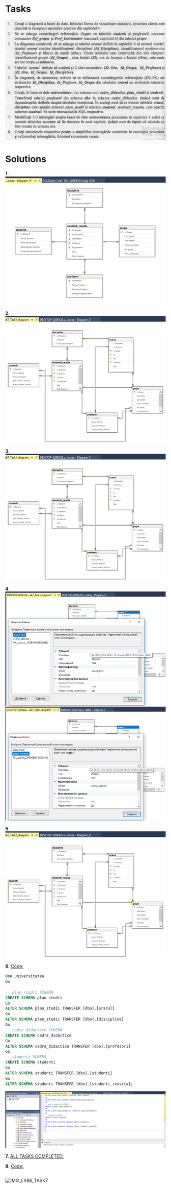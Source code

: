 # Tasks

![Task part 1](Task1.png)

# Solutions

**1.** ![IMG_LAB6_TASK1](Images/Lab7_Task1.png)

**2.** ![IMG_LAB6_TASK3](Images/Lab7_Task2.png)

**3.** ![IMG_LAB6_TASK3](Images/Lab7_Task3.png)

**4.** ![IMG_LAB6_TASK4](Images/Lab7_Task4_A.png)
![IMG_LAB6_TASK4](Images/Lab7_Task4_B.png)

**5.** ![IMG_LAB6_TASK5](Images/Lab7_Task3.png)

**6.** [Code:](Scripts/Lab7_Task6.sql)
```SQL
Use universitatea
Go

-- plan_studii SCHEMA
CREATE SCHEMA plan_studii
Go
ALTER SCHEMA plan_studii TRANSFER [dbo].[orarul]
Go
ALTER SCHEMA plan_studii TRANSFER [dbo].[discipline]
Go
-- cadre_didactice SCHEMA
CREATE SCHEMA cadre_didactice 
Go
ALTER SCHEMA cadre_didactice TRANSFER [dbo].[profesori]
Go
-- studenti SCHEMA
CREATE SCHEMA studenti
Go
ALTER SCHEMA studenti TRANSFER [dbo].[studenti]
Go
ALTER SCHEMA studenti TRANSFER [dbo].[studenti_reusita];

```
![IMG_LAB6_TASK6](Images/Lab7_Task6.png)

**7.** [ALL TASKS COMPLETED:](7/TASK_7.md)

**8.** [Code:](Scripts/Lab7_Task8.sql)
```SQL

```
![IMG_LAB6_TASK7](Images/Lab7_Task8.png)